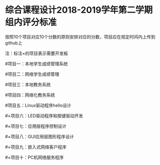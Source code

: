 # 综合课程设计2018-2019学年第二学期组内评分标准
按照10个项目对应10个分数的原则安排对应的分数，项目应在规定时间内上传到github上

注：标注×的项目表示需要开发板

#项目一：本地学生成绩管理系统

#项目二：网络学生成绩管理

#项目三：本地教务系统

#项目四：网络化教务系统

#项目五：Linux驱动程序hello设计

#×项目六：LED驱动程序和按键驱动开发

#×项目七：应用层程序控制设计

#×项目八：GUI应用层图形程序设计

#×项目九：嵌入式网络客户程序

#×项目十：PC机网络服务程序

